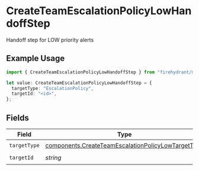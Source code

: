 # CreateTeamEscalationPolicyLowHandoffStep

Handoff step for LOW priority alerts

## Example Usage

```typescript
import { CreateTeamEscalationPolicyLowHandoffStep } from "firehydrant/models/components";

let value: CreateTeamEscalationPolicyLowHandoffStep = {
  targetType: "EscalationPolicy",
  targetId: "<id>",
};
```

## Fields

| Field                                                                                                                    | Type                                                                                                                     | Required                                                                                                                 | Description                                                                                                              |
| ------------------------------------------------------------------------------------------------------------------------ | ------------------------------------------------------------------------------------------------------------------------ | ------------------------------------------------------------------------------------------------------------------------ | ------------------------------------------------------------------------------------------------------------------------ |
| `targetType`                                                                                                             | [components.CreateTeamEscalationPolicyLowTargetType](../../models/components/createteamescalationpolicylowtargettype.md) | :heavy_check_mark:                                                                                                       | N/A                                                                                                                      |
| `targetId`                                                                                                               | *string*                                                                                                                 | :heavy_check_mark:                                                                                                       | N/A                                                                                                                      |